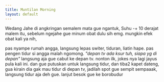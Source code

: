 ```yaml
---
title: Muntilan Morning
layout: default
---
```

Wedang Jahe di angkringan semalem mata gue ngantuk, Suhu -+ 10 derajat malem itu, sebelum ngejahe gue minum obat dulu sih emg. mungkin efek obat kali ya nih, 


pas nyampe rumah angga, langsung lepas switer, tiduran, liatin hape. pas pengen tidur si angga malah ngomong. <i>"depan tv ada ksur tuh, siapa yg di depan"</i> langsung aja gue cabut ke depan tv. nonton ilk, jokes nya lagi jayus pula kali ini. dan gue putuskan untuk langsung tidur, dan tiba2 kapet dateng, gua kirain dia gak mau tidur di depan tv, jadilah spot gue sempit sempaaak, langsung tidur aja deh gue. lanjut besok gue ke borobudur